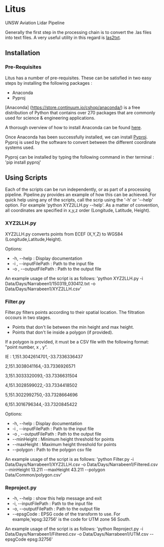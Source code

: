 # Litus
UNSW Aviation Lidar Pipeline

Generally  the first step in the processing chain is to convert the .las files into text files.
A very useful utility in this regard is [las2txt](http://www.liblas.org/utilities/las2txt.html). 

## Installation

### Pre-Requisites
Litus has a number of pre-requisites. These can be satisfied in two easy steps by installing the following packages : 
* Anaconda
* Pyproj

[Anaconda] (https://store.continuum.io/cshop/anaconda/) is a free distribution of Python that contains over 270 packages that are commonly used for science & engineering applications. 

A thorough overview of how to install Anaconda can be found [here](https://store.continuum.io/static/img/Anaconda-Quickstart.pdf).

Once Anaconda has been successfully installed, we can install [Pyproj](https://pypi.python.org/pypi/pyproj). Pyproj is used by the software to convert between the different coordinate systems used.

Pyproj can be installed by typing the following command in ther terminal : 'pip install pyproj'

## Using Scripts
Each of the scripts can be run independently, or as part of a processing pipeline. Pipeline.py provides an example of how this can be achieved. For quick help using any of the scripts, call the scrip using the '-h' or '--help' option.
For example 'python XYZ2LLH.py --help'. As a matter of convention, all coordinates are specified in x,y,z order (Longitude, Latitude, Height). 

### XYZ2LLH.py
XYZ2LLH.py converts points from ECEF (X,Y,Z) to WGS84 (Longitude,Latitude,Height).

Options:
* -h, --help            : Display documentation
* -i , --inputFilePath  : Path to the input file
* -o , --outputFilePath : Path to the output file

An example usage of the script is as follows: 
  'python XYZ2LLH.py -i Data/Days/Narrabeen1/150319_030412.txt -o Data/Days/Narrabeen1/XYZ2LLH.csv'

### Filter.py
Filter.py filters points according to their spatial location.
The filtration occours in two stages.

* Points that don't lie between the min height and max height. 
* Points that don't lie inside a polygon (if provided).

If a polygon is provided, it must be a CSV file with the following format: "point number, x , y".

IE : 
1,151.3042614701,-33.7336336437

2,151.3038041164,-33.7336926571

3,151.3033320093,-33.7336631504

4,151.3028599022,-33.7334418502

5,151.3022992750,-33.7328664696

6,151.3016796344,-33.7320845422
  

Options:
* -h, --help            : Display documentation
* -i , --inputFilePath  : Path to the input file
* -o , --outputFilePath : Path to the output file
* --minHeight           : Minimum height threshold for points
* --maxHeight           : Maximum height threshold for points
* --polygon             : Path to the polygon csv file  

An example usage of the script is as follows:
  'python Filter.py -i Data/Days/Narrabeen1/XYZ2LLH.csv -o Data/Days/Narrabeen1/Filtered.csv --minHeight 13.211 --maxHeight 43.211 --polygon Data/Common/polygon.csv'
  
### Reproject.py

* -h, --help : show this help message and exit
* -i, --inputFilePath : Path to the input file
* -o, --outputFilePath : Path to the output file
* --epsgCode : EPSG code of the transform to use. For example,'epsg:32756' is the code for UTM zone 56 South.

An example usage of the script is as follows:
  'python Reproject.py -i Data/Days/Narrabeen1/Filtered.csv -o Data/Days/Narrabeen1/UTM.csv --epsgCode epsg:32756'
